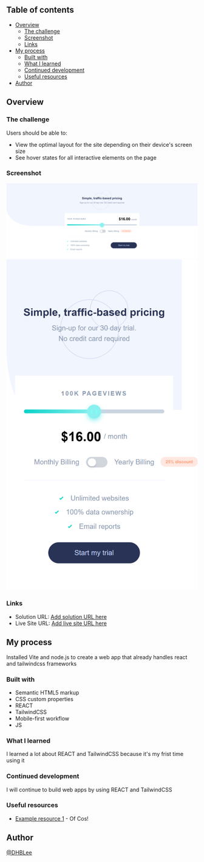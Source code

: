 ## Table of contents


- [Overview](#overview)
  - [The challenge](#the-challenge)
  - [Screenshot](#screenshot)
  - [Links](#links)
- [My process](#my-process)
  - [Built with](#built-with)
  - [What I learned](#what-i-learned)
  - [Continued development](#continued-development)
  - [Useful resources](#useful-resources)
- [Author](#author)




## Overview


### The challenge


Users should be able to:


- View the optimal layout for the site depending on their device's screen size
- See hover states for all interactive elements on the page


### Screenshot


![](./public/1440px_solution.png)
![](./public/375px_solution.png)






### Links


- Solution URL: [Add solution URL here](https://github.com/DHBLee/DHBLee5/tree/DHBLee/Fronend-Mentor/Pricing)
- Live Site URL: [Add live site URL here](https://dhb-lee5-99e1.vercel.app/)


## My process

Installed Vite and node.js to create a web app that already handles react and tailwindcss frameworks

### Built with


- Semantic HTML5 markup
- CSS custom properties
- REACT
- TailwindCSS
- Mobile-first workflow
- JS




### What I learned

I learned a lot about REACT and TailwindCSS because it's my frist time using it 


### Continued development

I will continue to build web apps by using REACT and TailwindCSS


### Useful resources


- [Example resource 1](https://www.chatgpt.com) - Of Cos!




## Author


[@DHBLee](https://www.frontendmentor.io/profile/DHBLee)
